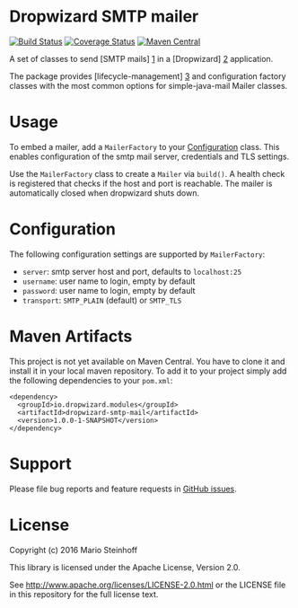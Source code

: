 # Dropwizard SMTP mailer

[![Build Status](https://travis-ci.org/msteinhoff/dropwizard-smtp-mail.svg?branch=master)](https://travis-ci.org/msteinhoff/dropwizard-smtp-mail)
[![Coverage Status](https://img.shields.io/coveralls/msteinhoff/dropwizard-smtp-mail.svg)](https://coveralls.io/r/msteinhoff/dropwizard-smtp-mail)
[![Maven Central](https://img.shields.io/maven-central/v/io.dropwizard.modules/dropwizard-smtp-mail.svg)](http://mvnrepository.com/artifact/io.dropwizard.modules/dropwizard-smtp-mail)

A set of classes to send [SMTP mails] [1] in a [Dropwizard] [2] application.

The package provides [lifecycle-management] [3] and configuration factory
classes with the most common options for simple-java-mail Mailer classes.

[1]: http://www.simplejavamail.org/
[2]: http://dropwizard.io/1.0.0/docs
[3]: http://dropwizard.io/1.0.0/docs/manual/core.html#managed-objects

# Usage

To embed a mailer, add a `MailerFactory` to your [Configuration](http://dropwizard.io/1.0.0/docs/manual/core.html#configuration)
class. This enables configuration of the smtp mail server, credentials and TLS
settings.

Use the `MailerFactory` class to create a `Mailer` via `build()`.  A health
check is registered that checks if the host and port is reachable. The mailer is
automatically closed when dropwizard shuts down.

# Configuration

The following configuration settings are supported by `MailerFactory`:

* `server`: smtp server host and port, defaults to `localhost:25`
* `username`: user name to login, empty by default
* `password`: user name to login, empty by default
* `transport`: `SMTP_PLAIN` (default) or `SMTP_TLS`

# Maven Artifacts

This project is not yet available on Maven Central. You have to clone it and
install it in your local maven repository. To add it to your project simply add
the following dependencies to your `pom.xml`:

    <dependency>
      <groupId>io.dropwizard.modules</groupId>
      <artifactId>dropwizard-smtp-mail</artifactId>
      <version>1.0.0-1-SNAPSHOT</version>
    </dependency>


# Support

Please file bug reports and feature requests in [GitHub issues](https://github.com/msteinhoff/dropwizard-smtp-mail/issues).


# License

Copyright (c) 2016 Mario Steinhoff

This library is licensed under the Apache License, Version 2.0.

See http://www.apache.org/licenses/LICENSE-2.0.html or the LICENSE file in this repository for the full license text.
